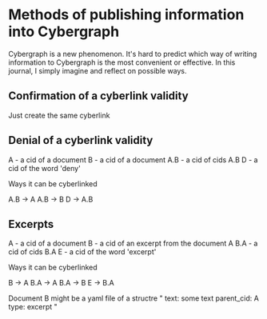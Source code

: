 # Methods of publishing information into Cybergraph

Cybergraph is a new phenomenon. It's hard to predict which way of writing information to Cybergraph is the most convenient or effective. In this journal, I simply imagine and reflect on possible ways.

## Confirmation of a cyberlink validity

Just create the same cyberlink

## Denial of a cyberlink validity

A - a cid of a document
B - a cid of a document
A.B - a cid of cids A.B
D - a cid of the word 'deny'

Ways it can be cyberlinked

A.B -> A
A.B -> B
D -> A.B

## Excerpts

A - a cid of a document
B - a cid of an excerpt from the document A
B.A - a cid of cids B.A
E - a cid of the word 'excerpt'

Ways it can be cyberlinked

B -> A
B.A -> A
B.A -> B
E -> B.A

Document B might be a yaml file of a structre
"
text: some text
parent_cid: A
type: excerpt
"